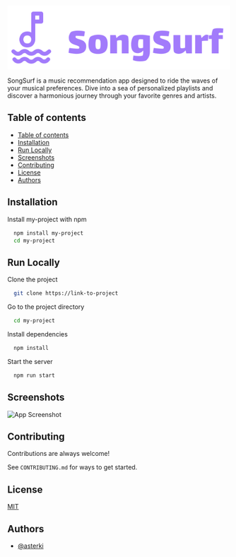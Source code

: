 ![Logo](./other/banner.png)

SongSurf is a music recommendation app designed to ride the waves of your musical preferences. Dive into a sea of personalized playlists and discover a harmonious journey through your favorite genres and artists. 

## Table of contents
- [Table of contents](#table-of-contents)
- [Installation](#installation)
- [Run Locally](#run-locally)
- [Screenshots](#screenshots)
- [Contributing](#contributing)
- [License](#license)
- [Authors](#authors)


## Installation

Install my-project with npm

```bash
  npm install my-project
  cd my-project
```



## Run Locally

Clone the project

```bash
  git clone https://link-to-project
```

Go to the project directory

```bash
  cd my-project
```

Install dependencies

```bash
  npm install
```

Start the server

```bash
  npm run start
```


## Screenshots

![App Screenshot](https://via.placeholder.com/468x300?text=App+Screenshot+Here)


## Contributing

Contributions are always welcome!

See `CONTRIBUTING.md` for ways to get started.



## License

[MIT](https://choosealicense.com/licenses/mit/)



## Authors

- [@asterki](https://www.github.com/asterki)